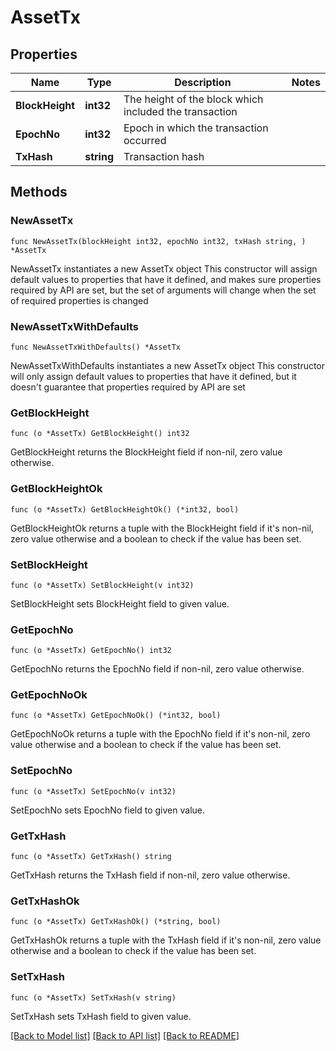 # AssetTx

## Properties

Name | Type | Description | Notes
------------ | ------------- | ------------- | -------------
**BlockHeight** | **int32** | The height of the block which included the transaction | 
**EpochNo** | **int32** | Epoch in which the transaction occurred | 
**TxHash** | **string** | Transaction hash | 

## Methods

### NewAssetTx

`func NewAssetTx(blockHeight int32, epochNo int32, txHash string, ) *AssetTx`

NewAssetTx instantiates a new AssetTx object
This constructor will assign default values to properties that have it defined,
and makes sure properties required by API are set, but the set of arguments
will change when the set of required properties is changed

### NewAssetTxWithDefaults

`func NewAssetTxWithDefaults() *AssetTx`

NewAssetTxWithDefaults instantiates a new AssetTx object
This constructor will only assign default values to properties that have it defined,
but it doesn't guarantee that properties required by API are set

### GetBlockHeight

`func (o *AssetTx) GetBlockHeight() int32`

GetBlockHeight returns the BlockHeight field if non-nil, zero value otherwise.

### GetBlockHeightOk

`func (o *AssetTx) GetBlockHeightOk() (*int32, bool)`

GetBlockHeightOk returns a tuple with the BlockHeight field if it's non-nil, zero value otherwise
and a boolean to check if the value has been set.

### SetBlockHeight

`func (o *AssetTx) SetBlockHeight(v int32)`

SetBlockHeight sets BlockHeight field to given value.


### GetEpochNo

`func (o *AssetTx) GetEpochNo() int32`

GetEpochNo returns the EpochNo field if non-nil, zero value otherwise.

### GetEpochNoOk

`func (o *AssetTx) GetEpochNoOk() (*int32, bool)`

GetEpochNoOk returns a tuple with the EpochNo field if it's non-nil, zero value otherwise
and a boolean to check if the value has been set.

### SetEpochNo

`func (o *AssetTx) SetEpochNo(v int32)`

SetEpochNo sets EpochNo field to given value.


### GetTxHash

`func (o *AssetTx) GetTxHash() string`

GetTxHash returns the TxHash field if non-nil, zero value otherwise.

### GetTxHashOk

`func (o *AssetTx) GetTxHashOk() (*string, bool)`

GetTxHashOk returns a tuple with the TxHash field if it's non-nil, zero value otherwise
and a boolean to check if the value has been set.

### SetTxHash

`func (o *AssetTx) SetTxHash(v string)`

SetTxHash sets TxHash field to given value.



[[Back to Model list]](../README.md#documentation-for-models) [[Back to API list]](../README.md#documentation-for-api-endpoints) [[Back to README]](../README.md)


